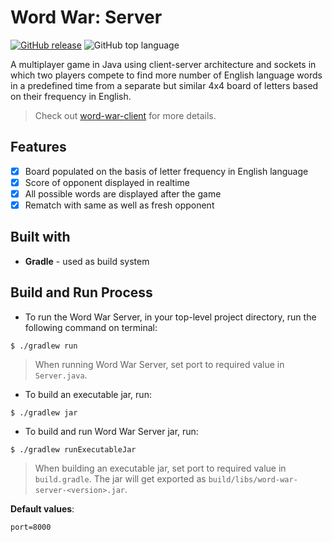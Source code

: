 
# Word War: Server

[![GitHub release](https://img.shields.io/github/v/release/prasad1120/word-war-server.svg)](https://GitHub.com/prasad1120/word-war-server/releases/)
![GitHub top language](https://img.shields.io/github/languages/top/prasad1120/word-war-server)

A multiplayer game in Java using client-server architecture and sockets in which two players compete to 
find more number of English language words in a predefined time from a separate but similar 
4x4 board of letters based on their frequency in English.

 > Check out [word-war-client](https://github.com/prasad1120/word-war-client) for more details.
 
## Features
- [x] Board populated on the basis of letter frequency in English language
- [x] Score of opponent displayed in realtime
- [x] All possible words are displayed after the game
- [x] Rematch with same as well as fresh opponent

## Built with
- **Gradle** - used as build system

## Build and Run Process

- To run the Word War Server, in your top-level project directory, run the following command on terminal:
~~~
$ ./gradlew run
~~~
 > When running Word War Server, set port to required value in `Server.java`.

- To build an executable jar, run:
~~~
$ ./gradlew jar
~~~
    
- To build and run Word War Server jar, run:
~~~
$ ./gradlew runExecutableJar
~~~

 > When building an executable jar, set port to required value in `build.gradle`. 
The jar will get exported as `build/libs/word-war-server-<version>.jar`.

**Default values**:
```
port=8000
```
